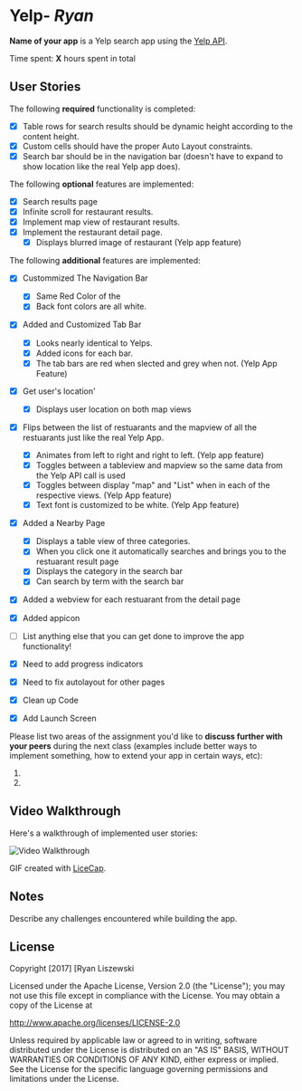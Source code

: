 # Yelp- *Ryan*

**Name of your app** is a Yelp search app using the [Yelp API](http://www.yelp.com/developers/documentation/v2/search_api).

Time spent: **X** hours spent in total

## User Stories

The following **required** functionality is completed:

- [x] Table rows for search results should be dynamic height according to the content height.
- [x] Custom cells should have the proper Auto Layout constraints.
- [x] Search bar should be in the navigation bar (doesn't have to expand to show location like the real Yelp app does).

The following **optional** features are implemented:

- [x] Search results page
- [x] Infinite scroll for restaurant results.
- [x] Implement map view of restaurant results.
- [x] Implement the restaurant detail page.
    - [x] Displays blurred image of restaurant (Yelp app feature)

The following **additional** features are implemented:
- [x] Custommized The Navigation Bar
    - [x] Same Red Color of the 
    - [x] Back font colors are all white. 
- [x] Added and Customized Tab Bar
    - [x] Looks nearly identical to Yelps. 
    - [x] Added icons for each bar. 
    - [x] The tab bars are red when slected and grey when not. (Yelp App Feature)
- [x] Get user's location'
    - [x] Displays user location on both map views 
- [x] Flips between the list of restuarants and the mapview of all the restuarants just like the real Yelp App.
    - [x] Animates from left to right and right to left. (Yelp app feature)
    - [x] Toggles between a tableview and mapview so the same data from the Yelp API call is used 
    - [x] Toggles between display "map" and "List" when in each of the respective views. (Yelp App feature)
    - [x] Text font is customized to be white. (Yelp App feature)
- [x] Added a Nearby Page 
    - [x] Displays a table view of three categories. 
    - [x] When you click one it automatically searches and brings you to the restuarant result page 
    - [x] Displays the category in the search bar 
    - [x] Can search by term with the search bar 
- [x] Added a webview for each restuarant from the detail page 
- [x] Added appicon 


- [ ] List anything else that you can get done to improve the app functionality!
- [x] Need to add progress indicators 
- [x] Need to fix autolayout for other pages 
- [x] Clean up Code
- [x] Add Launch Screen 

Please list two areas of the assignment you'd like to **discuss further with your peers** during the next class (examples include better ways to implement something, how to extend your app in certain ways, etc):

1. 
2. 

## Video Walkthrough 

Here's a walkthrough of implemented user stories:

<img src='https://github.com/ryanliszewski/yelp/blob/master/yelpDemo.gif' title='Video Walkthrough' width='' alt='Video Walkthrough' />

GIF created with [LiceCap](http://www.cockos.com/licecap/).

## Notes

Describe any challenges encountered while building the app.

## License

Copyright [2017] [Ryan Liszewski

Licensed under the Apache License, Version 2.0 (the "License");
you may not use this file except in compliance with the License.
You may obtain a copy of the License at

http://www.apache.org/licenses/LICENSE-2.0

Unless required by applicable law or agreed to in writing, software
distributed under the License is distributed on an "AS IS" BASIS,
WITHOUT WARRANTIES OR CONDITIONS OF ANY KIND, either express or implied.
See the License for the specific language governing permissions and
limitations under the License.

